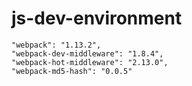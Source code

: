 # js-dev-environment

    "webpack": "1.13.2",
    "webpack-dev-middleware": "1.8.4",
    "webpack-hot-middleware": "2.13.0",
    "webpack-md5-hash": "0.0.5"